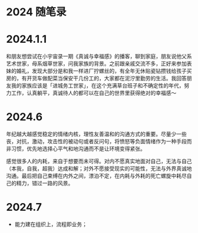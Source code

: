 # 2024 随笔录

# 2024.1.1

和朋友想尝试在小宇宙录一期《真诚与幸福感》的播客，聊到家庭，朋友说他父系艺术世家，母系烟草世家，问我家族的背景。之前跟亲戚交流不多，正好来参加表妹的婚礼，发现大部分是和我一样进厂拧螺丝的，有全年无休贴瓷钻攒钱给孩子买房的，有开货车做配菜当保安干几份工的，大家都在泥泞里勤劳的生活。我回答朋友我的家族应该是「进城务工世家」，在这个充满草台班子和不确定性的年代，努力工作，认真躺平，真诚待人的都可以在自己的世界里获得绝对的幸福感～

# 2024.6

年纪越大越感觉稳定的情绪内核，理性友善温和的沟通方式的重要。尽量少一些丧，对抗，激动，攻击性的被动句或者反问句，将愤怒等负面情绪作为一种手段而非习惯，优先地选择心平气和地沟通而不是让环境变得紧张。

感觉很多人的内耗，来自于想要而未可得。对内不愿真实地面对自己，无法与自己（本我，自我，超我）达成和解；对外不愿接受现实的可能性，无法与外界真诚地沟通。最后把自己束缚在内外之间，漂泊不定，在内耗与外耗的死亡螺旋中耗尽自己的精力，错过一路的风景。

# 2024.7

- 能力建在组织上，流程即业务；
